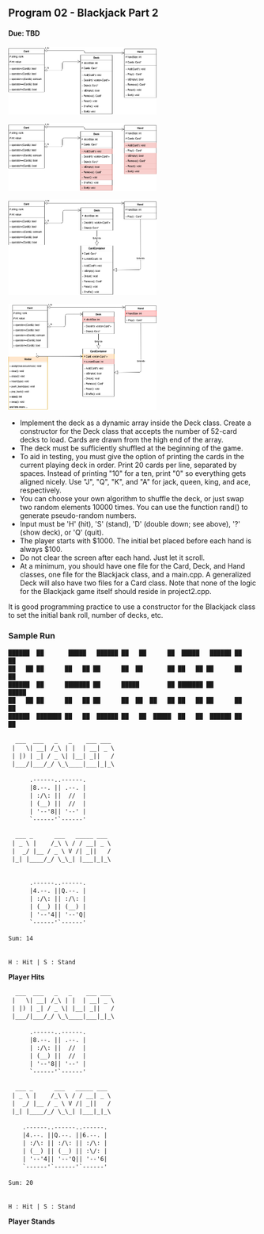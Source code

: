 ## Program 02 - Blackjack Part 2 
#### Due: TBD

<a href="PokerGame1.png"><img src="PokerGame1.png" width="300"></a>

<a href="PokerGame1.5.png"><img src="PokerGame1.5.png" width="300"></a>

<a href="PokerGame2.png"><img src="PokerGame2.png" width="300"></a>

<a href="PokerGame3.png"><img src="PokerGame3.png" width="300"></a>

- Implement the deck as a dynamic array inside the Deck class.  Create a constructor for the Deck class that accepts the number of 52-card decks to load. Cards are drawn from the high end of the array.
- The deck must be sufficiently shuffled at the beginning of the game.
- To aid in testing, you must give the option of printing the cards in the current playing deck in order.  Print 20 cards per line, separated by spaces.  Instead of printing "10" for a ten, print "0" so everything gets aligned nicely.  Use "J", "Q", "K", and "A" for jack, queen, king, and ace, respectively.
- You can choose your own algorithm to shuffle the deck, or just swap two random elements 10000 times.  You can use the function rand() to generate pseudo-random numbers.  
- Input must be 'H' (hit), 'S' (stand), 'D' (double down; see above), '?' (show deck), or 'Q' (quit).
- The player starts with $1000.  The initial bet placed before each hand is always $100.
- Do not clear the screen after each hand.  Just let it scroll.
- At a minimum, you should have one file for the Card, Deck, and Hand classes, one file for the Blackjack class, and a main.cpp.  A generalized Deck will also have two files for a Card class.  Note that none of the logic for the Blackjack game itself should reside in project2.cpp.



It is good programming practice to use a constructor for the Blackjack class to set the initial bank roll, number of decks, etc.

### Sample Run

```
██████  ██       █████   ██████ ██   ██      ██  █████   ██████ ██   ██ 
██   ██ ██      ██   ██ ██      ██  ██       ██ ██   ██ ██      ██  ██  
██████  ██      ███████ ██      █████        ██ ███████ ██      █████   
██   ██ ██      ██   ██ ██      ██  ██  ██   ██ ██   ██ ██      ██  ██  
██████  ███████ ██   ██  ██████ ██   ██  █████  ██   ██  ██████ ██   ██ 

  ___  ___   _   _    ___ ___ 
 |   \| __| /_\ | |  | __| _ \
 | |) | _| / _ \| |__| _||   /
 |___/|___/_/ \_\____|___|_|_\
                              
      .------..------.
      |8.--. || .--. |
      | :/\: ||  //  |
      | (__) ||  //  |
      | '--'8|| '--' |
      `------'`------'

  ___ _      ___   _____ ___ 
 | _ \ |    /_\ \ / / __| _ \
 |  _/ |__ / _ \ V /| _||   /
 |_| |____/_/ \_\_| |___|_|_\
                             

      .------..------.
      |4.--. ||Q.--. |
      | :/\: || :/\: |
      | (__) || (__) |
      | '--'4|| '--'Q|
      `------'`------'

Sum: 14


H : Hit | S : Stand
```
**Player Hits**

```
  ___  ___   _   _    ___ ___ 
 |   \| __| /_\ | |  | __| _ \
 | |) | _| / _ \| |__| _||   /
 |___/|___/_/ \_\____|___|_|_\

      .------..------.
      |8.--. || .--. |
      | :/\: ||  //  |
      | (__) ||  //  |
      | '--'8|| '--' |
      `------'`------'

  ___ _      ___   _____ ___ 
 | _ \ |    /_\ \ / / __| _ \
 |  _/ |__ / _ \ V /| _||   /
 |_| |____/_/ \_\_| |___|_|_\

    .------..------..------.
    |4.--. ||Q.--. ||6.--. |
    | :/\: || :/\: || :/\: |
    | (__) || (__) || :\/: |
    | '--'4|| '--'Q|| '--'6|
    `------'`------'`------'

Sum: 20


H : Hit | S : Stand
```
**Player Stands**